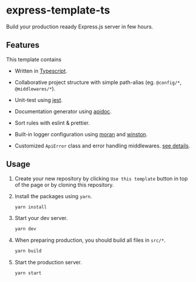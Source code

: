 # express-template-ts

Build your production reaady Express.js server in few hours.

## Features

This template contains

- Written in [Typescript](https://github.com/microsoft/TypeScript).

- Collaborative project structure with simple path-alias (eg. `@config/*`, `@middlewares/*`).

- Unit-test using [jest](https://github.com/facebook/jest).

- Documentation generator using [apidoc](https://github.com/apidoc/apidoc).

- Sort rules with eslint & prettier.

- Built-in logger configuration using [moran](https://github.com/expressjs/morgan) and [winston](https://github.com/winstonjs/winston).

- Customized `ApiError` class and error handling middlewares. [see details](/src/utils/api-error.ts).

## Usage

1. Create your new repository by clicking `Use this template` button in top of the page or by cloning this repository.

2. Install the packages using `yarn`.

   ```sh
   yarn install
   ```

3. Start your dev server.

   ```sh
   yarn dev
   ```

4. When preparing production, you should build all files in `src/*`.

   ```sh
   yarn build
   ```

5. Start the production server.

   ```sh
   yarn start
   ```
